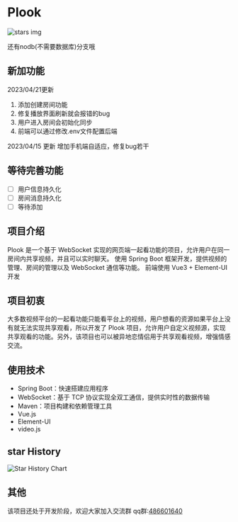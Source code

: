 # Plook



![stars img](https://img.shields.io/github/stars/schuanhe/Plook)



还有nodb(不需要数据库)分支哦

## 新加功能
2023/04/21更新
1. 添加创建房间功能
2. 修复播放界面刷新就会报错的bug
3. 用户进入房间会初始化同步
4. 前端可以通过修改.env文件配置后端

2023/04/15 更新
增加手机端自适应，修复bug若干

## 等待完善功能

- [ ] 用户信息持久化
- [ ] 房间消息持久化
- [ ] 等待添加

## 项目介绍

Plook 是一个基于 WebSocket 实现的网页端一起看功能的项目，允许用户在同一房间内共享视频，并且可以实时聊天。
使用 Spring Boot 框架开发，提供视频的管理、房间的管理以及 WebSocket 通信等功能。
前端使用 Vue3 + Element-UI 开发

## 项目初衷

大多数视频平台的一起看功能只能看平台上的视频，用户想看的资源如果平台上没有就无法实现共享观看，所以开发了 Plook 项目，允许用户自定义视频源，实现共享观看的功能。另外，该项目也可以被异地恋情侣用于共享观看视频，增强情感交流。

## 使用技术

- Spring Boot：快速搭建应用程序
- WebSocket：基于 TCP 协议实现全双工通信，提供实时性的数据传输
- Maven：项目构建和依赖管理工具
- Vue.js
- Element-UI
- video.js


## star History
![Star History Chart](https://api.star-history.com/svg?repos=schuanhe/Plook&type=Date)


## 其他

该项目还处于开发阶段，欢迎大家加入交流群
qq群:[486601640](https://jq.qq.com/?_wv=1027&k=kSkx46a7)
